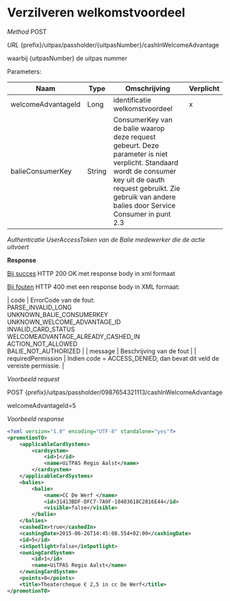 ---
---

# Verzilveren welkomstvoordeel

_Method_
POST

_URL_
{prefix}/uitpas/passholder/{uitpasNumber}/cashInWelcomeAdvantage

waarbij {uitpasNumber} de uitpas nummer

Parameters:

| **Naam** | **Type** | **Omschrijving** | **Verplicht** |
| --- | --- | --- | --- |
| welcomeAdvantageId | Long | identificatie welkomstvoordeel | x |
| balieConsumerKey | String | ConsumerKey van de balie waarop deze request gebeurt. Deze parameter is niet verplicht. Standaard wordt de consumer key uit de oauth request gebruikt. Zie gebruik van andere balies door Service Consumer in punt 2.3 |  |

_Authenticatie_
_UserAccessToken van de Balie medewerker die de actie uitvoert_

**Response**

<u>Bij succes</u>
HTTP 200 OK met response body in xml formaat

<u>Bij fouten</u>
HTTP 400 met een response body in XML formaat:

| code | ErrorCode van de fout:<br>PARSE_INVALID_LONG<br>UNKNOWN_BALIE_CONSUMERKEY<br>UNKNOWN_WELCOME_ADVANTAGE_ID<br>INVALID_CARD_STATUS<br>WELCOMEADVANTAGE_ALREADY_CASHED_IN<br>ACTION_NOT_ALLOWED<br>BALIE_NOT_AUTHORIZED |
| message | Beschrijving van de fout |
| requiredPermission | Indien code = ACCESS_DENIED, dan bevat dit veld de vereiste permissie. |

_Voorbeeld request_

POST {prefix}/uitpas/passholder/0987654321113/cashInWelcomeAdvantage

welcomeAdvantageId=5

_Voorbeeld response_


~~~xml
<?xml version="1.0" encoding="UTF-8" standalone="yes"?>
<promotionTO>
	<applicableCardSystems>
		<cardsystem>
			<id>1</id>
			<name>UiTPAS Regio Aalst</name>
		</cardsystem>
	</applicableCardSystems>
	<balies>
		<balie>
			<name>CC De Werf </name>
			<id>31413BDF-DFC7-7A9F-10403618C2816E44</id>
			<visible>false</visible>
		</balie>
	</balies>
	<cashedIn>true</cashedIn>
	<cashingDate>2015-06-26T14:45:08.554+02:00</cashingDate>
	<id>5</id>
	<inSpotlight>false</inSpotlight>
	<owningCardSystem>
		<id>1</id>
		<name>UiTPAS Regio Aalst</name>
	</owningCardSystem>
	<points>0</points>
	<title>Theatercheque € 2,5 in cc De Werf</title>
</promotionTO>
~~~
